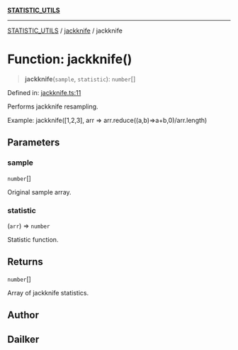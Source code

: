 [**STATISTIC_UTILS**](../../README.md)

***

[STATISTIC_UTILS](../../README.md) / [jackknife](../README.md) / jackknife

# Function: jackknife()

> **jackknife**(`sample`, `statistic`): `number`[]

Defined in: [jackknife.ts:11](https://github.com/dailker/everyutil/blob/9768d00ced16ec8f4705df34c2fe47f2b1b47121/src/statistic/jackknife.ts#L11)

Performs jackknife resampling.

Example: jackknife([1,2,3], arr => arr.reduce((a,b)=>a+b,0)/arr.length)

## Parameters

### sample

`number`[]

Original sample array.

### statistic

(`arr`) => `number`

Statistic function.

## Returns

`number`[]

Array of jackknife statistics.

## Author

## Dailker
